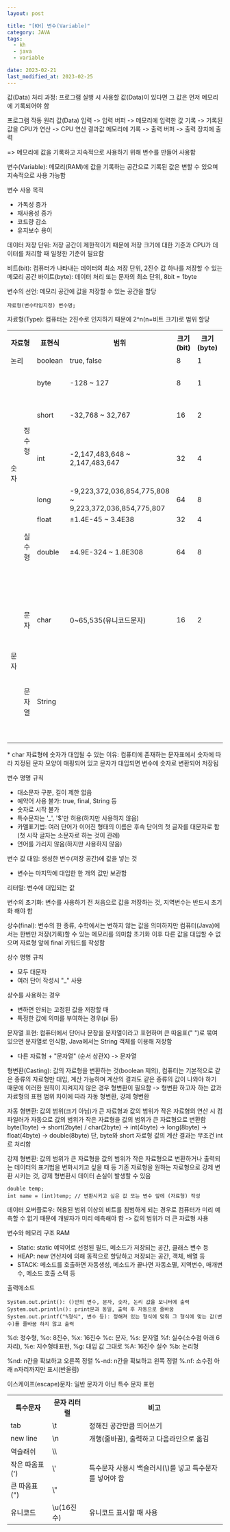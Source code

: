 ```yaml
---
layout: post

title: "[KH] 변수(Variable)"
category: JAVA
tags: 
  - kh
  - java
  - variable

date: 2023-02-21
last_modified_at: 2023-02-25
---
```


값(Data) 처리 과정: 프로그램 실행 시 사용할 값(Data)이 있다면 그 값은 먼저 메모리에 기록되어야 함

프로그램 작동 원리
값(Data) 입력 -> 입력 버퍼 -> 메모리에 입력한 값 기록 -> 기록된 값을 CPU가 연산 -> CPU 연산 결과값 메모리에 기록 -> 출력 버퍼 -> 출력 장치에 출력

=> 메모리에 값을 기록하고 지속적으로 사용하기 위해 변수를 만들어 사용함

변수(Variable): 메모리(RAM)에 값을 기록하는 공간으로 기록된 값은 변할 수 있으며 지속적으로 사용 가능함

변수 사용 목적
- 가독성 증가
- 재사용성 증가
- 코드량 감소
- 유지보수 용이

데이터 저장 단위: 저장 공간이 제한적이기 때문에 저장 크기에 대한 기준과 CPU가 데이터를 처리할 때 일정한 기준이 필요함

비트(bit): 컴퓨터가 나타내는 데이터의 최소 저장 단위, 2진수 값 하나를 저장할 수 있는 메모리 공간
바이트(byte): 데이터 처리 또는 문자의 최소 단위, 8bit = 1byte

변수의 선언: 메모리 공간에 값을 저장할 수 있는 공간을 할당

```
자료형(변수타입지정) 변수명;
```

자료형(Type): 컴퓨터는 2진수로 인지하기 때문에 2^n(n=비트 크기)로 범위 할당
<table>
  <tr>
    <th colspan="2">자료형</th>
    <th>표현식</th>
    <th>범위</th>
    <th>크기(bit)</th>
    <th>크기(byte)</th>
    <th>기본 값</th>
    <th>특징</th>
  </tr>
  <tr>
    <td colspan="2">논리</td>
    <td>boolean</td>
    <td>true, false</td>
    <td>8</td>
    <td>1</td>
    <td>false</td>
    <td></td>
  </tr>
  <tr>
    <td rowspan="6">숫자</td>
    <td rowspan="4">정수형</td>
    <td>byte</td>
    <td>-128 ~ 127</td>
    <td>8</td>
    <td>1</td>
    <td>0</td>
    <td rowspan="2">옛 코드의 잔재</td>
  </tr>
  <tr>
    <td>short</td>
    <td>-32,768 ~ 32,767</td>
    <td>16</td>
    <td>2</td>
    <td>0</td>
  </tr>
  <tr>
    <td>int</td>
    <td>-2,147,483,648 ~ 2,147,483,647</td>
    <td>32</td>
    <td>4</td>
    <td>0</td>
    <td>정수 기본형</td>
  </tr>
  <tr>
    <td>long</td>
    <td>-9,223,372,036,854,775,808 ~ 9,223,372,036,854,775,807</td>
    <td>64</td>
    <td>8</td>
    <td>0L</td>
    <td></td>
  </tr>
  <tr>
    <td rowspan="2">실수형</td>
    <td>float</td>
    <td>±1.4E-45 ~ 3.4E38</td>
    <td>32</td>
    <td>4</td>
    <td>0.0f</td>
    <td></td>
  </tr>
  <tr>
    <td>double</td>
    <td>±4.9E-324 ~ 1.8E308</td>
    <td>64</td>
    <td>8</td>
    <td>0.0 또는 0.0d</td>
    <td>실수 기본형</td>
  </tr>
   <tr>
    <td rowspan="2">문자</td>
    <td>문자</td>
    <td>char</td>
    <td>0~65,535(유니코드문자)</td>
    <td>16</td>
    <td>2</td>
    <td>‘\u0000’</td>
    <td>홑따옴표(' ') 사용</td>
  </tr>
   <tr>
    <td>문자열</td>
    <td>String</td>
    <td></td>
    <td></td>
    <td></td>
    <td></td>
    <td>참조형, 따옴표(" ") </td>
  </tr>
</table>
* char 자료형에 숫자가 대입될 수 있는 이유: 컴퓨터에 존재하는 문자표에서 숫자에 따라 지정된 문자 모양이 매핑되어 있고 문자가 대입되면 변수에 숫자로 변환되어 저장됨

변수 명명 규칙
- 대소문자 구분, 길이 제한 없음
- 예약어 사용 불가: true, final, String 등
- 숫자로 시작 불가
- 특수문자는 '_', '$'만 허용(하지만 사용하지 않음)
- 카멜표기법: 여러 단어가 이어진 형태의 이름은 후속 단어의 첫 글자를 대문자로 함(첫 시작 글자는 소문자로 하는 것이 관례)
- 언어를 가리지 않음(하지만 사용하지 않음)

변수 값 대입: 생성한 변수(저장 공간)에 값을 넣는 것
* 변수는 마지막에 대입한 한 개의 값만 보관함

리터럴: 변수에 대입되는 값

변수의 초기화: 변수를 사용하기 전 처음으로 값을 저장하는 것, 지역변수는 반드시 초기화 해야 함

상수(final): 변수의 한 종류, 수학에서는 변하지 않는 값을 의미하지만 컴퓨터(Java)에서는 한번만 저장(기록)할 수 있는 메모리를 의미함
초기화 이후 다른 값을 대입할 수 없으며 자료형 앞에 final 키워드를 작성함

상수 명명 규칙
-  모두 대문자
-  여러 단어 작성시 "_" 사용

상수를 사용하는 경우
- 변하면 안되는 고정된 값을 저장할 때
- 특정한 값에 의미를 부여하는 경우(pi 등)

문자열 표현: 컴퓨터에서 단어나 문장을 문자열이라고 표현하며 큰 따옴표(" ")로 묶여 있으면 문자열로 인식함, Java에서는 String 객체를 이용해 저장함
* 다른 자료형 + "문자열" (순서 상관X) -> 문자열

형변환(Casting): 값의 자료형을 변환하는 것(boolean 제외), 컴퓨터는 기본적으로 같은 종류의 자료형만 대입, 계산 가능하며 계산의 결과도 같은 종류의 값이 나와야 하기 때문에 이러한 원칙이 지켜지지 않은 경우 형변환이 필요함
-> 형변환 하고자 하는 값과 자료형의 표현 범위 차이에 따라 자동 형변환, 강제 형변환

자동 형변환: 값의 범위(크기 아님)가 큰 자료형과 값의 범위가 작은 자료형의 연산 시 컴파일러가 자동으로 값의 범위가 작은 자료형을 값의 범위가 큰 자료형으로 변환함
byte(1byte) -> short(2byte) / char(2byte) -> int(4byte) -> long(8byte) -> float(4byte) -> double(8byte)
단, byte와 short 자료형 값의 계산 결과는 무조건 int로 처리함

강제 형변환: 값의 범위가 큰 자료형을 값의 범위가 작은 자료형으로 변환하거나 출력되는 데이터의 표기법을 변화시키고 싶을 때 등 기존 자료형을 원하는 자료형으로 강제 변환 시키는 것, 강제 형변환시 데이터 손실이 발생할 수 있음
```
double temp;
int name = (int)temp; // 변환시키고 싶은 값 또는 변수 앞에 (자료형) 작성
```

데이터 오버플로우: 허용된 범위 이상의 비트를 침범하게 되는 경우로 컴퓨터가 미리 예측할 수 없기 때문에 개발자가 미리 예측해야 함 -> 값의 범위가 더 큰 자료형 사용

변수와 메모리 구조
RAM
- Static: static 예약어로 선정된 필드, 메소드가 저장되는 공간, 클래스 변수 등
- HEAP: new 연산자에 의해 동적으로 할당하고 저장되는 공간, 객체, 배열 등
- STACK: 메소드를 호출하면 자동생성, 메소드가 끝나면 자동소멸, 지역변수, 매개변수, 메소드 호출 스택 등

출력메소드
```
System.out.print(): ()안의 변수, 문자, 숫자, 논리 값을 모니터에 출력
System.out.println(): print문과 동일, 출력 후 자동으로 줄바꿈
System.out.printf("%형식", 변수 등): 정해져 있는 형식에 맞춰 그 형식에 맞는 값(변수)를 줄바꿈 하지 않고 출력
```

%d: 정수형, %o: 8진수, %x: 16진수
%c: 문자, %s: 문자열
%f: 실수(소수점 아래 6자리), %e: 지수형태표현, %g: 대입 값 그대로
%A: 16진수 실수
%b: 논리형

%nd: n칸을 확보하고 오른쪽 정렬
%-nd: n칸을 확보하고 왼쪽 정렬
%.nf: 소수점 아래 n자리까지만 표시(반올림)


이스케이프(escape)문자: 일반 문자가 아닌 특수 문자 표현
<table>
  <tr>
    <th>특수문자</th>
    <th>문자 리터럴</th>
    <th>비고</th>
  </tr>
  <tr>
    <td>tab</td>
    <td>\t</td>
    <td>정해진 공간만큼 띄어쓰기</td>
  </tr>
  <tr>
    <td>new line</td>
    <td>\n</td>
    <td>개행(줄바꿈), 출력하고 다음라인으로 옮김</td>
  </tr>
  <tr>
    <td>역슬래쉬</td>
    <td>\\</td>
    <td rowspan="3">특수문자 사용시 백슬러시(\)를 넣고 특수문자를 넣어야 함</td>
  </tr>
  <tr>
    <td>작은 따옴표(')</td>
    <td>\'</td>
  </tr>
  <tr>
    <td>큰 따옴표(")</td>
    <td>\"</td>
  </tr>
  <tr>
    <td>유니코드</td>
    <td>\u(16진수)</td>
    <td>유니코드 표시할 때 사용</td>
  </tr>
</table>


